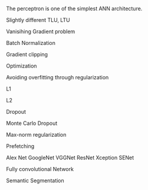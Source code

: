 The perceptron is one of the simplest ANN architecture.

Slightly different TLU, LTU 


Vanisihing Gradient problem

Batch Normalization


Gradient clipping




Optimization 


Avoiding overfitting through regularization

L1

L2


Dropout


Monte Carlo Dropout


Max-norm regularization



Prefetching



Alex Net
GoogleNet
VGGNet
ResNet
Xception
SENet




Fully convolutional Network




Semantic Segmentation


